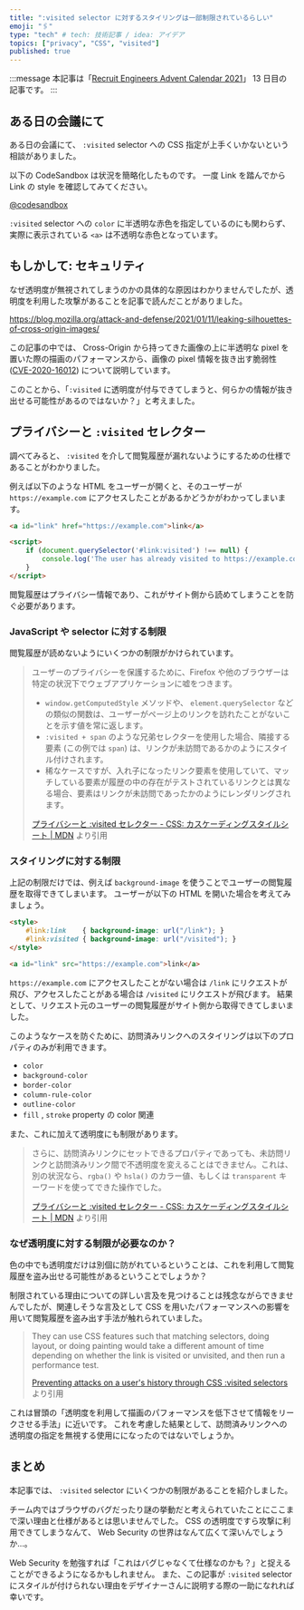 ```yaml
---
title: ":visited selector に対するスタイリングは一部制限されているらしい"
emoji: "🖇️"
type: "tech" # tech: 技術記事 / idea: アイデア
topics: ["privacy", "CSS", "visited"]
published: true
---
```


:::message
本記事は「[Recruit Engineers Advent Calendar 2021](https://adventar.org/calendars/6663)」 13 日目の記事です。
:::

## ある日の会議にて

ある日の会議にて、 `:visited` selector への CSS 指定が上手くいかないという相談がありました。

以下の CodeSandbox は状況を簡略化したものです。
一度 Link を踏んでから Link の style を確認してみてください。

[@codesandbox](https://codesandbox.io/s/visited-selector-styling-nk6x4?file=/index.html)

`:visited` selector への `color` に半透明な赤色を指定しているのにも関わらず、実際に表示されている `<a>` は不透明な赤色となっています。

## もしかして: セキュリティ

なぜ透明度が無視されてしまうのかの具体的な原因はわかりませんでしたが、透明度を利用した攻撃があることを記事で読んだことがありました。

<https://blog.mozilla.org/attack-and-defense/2021/01/11/leaking-silhouettes-of-cross-origin-images/>

この記事の中では、 Cross-Origin から持ってきた画像の上に半透明な pixel を置いた際の描画のパフォーマンスから、画像の pixel 情報を抜き出す脆弱性 ([CVE-2020-16012](https://cve.mitre.org/cgi-bin/cvename.cgi?name=CVE-2020-16012)) について説明しています。

このことから、「`:visited` に透明度が付与できてしまうと、何らかの情報が抜き出せる可能性があるのではないか？」と考えました。

## プライバシーと `:visited` セレクター

調べてみると、 `:visited` を介して閲覧履歴が漏れないようにするための仕様であることがわかりました。

例えば以下のような HTML をユーザーが開くと、そのユーザーが `https://example.com` にアクセスしたことがあるかどうかがわかってしまいます。

```html
<a id="link" href="https://example.com">link</a>

<script>
    if (document.querySelector('#link:visited') !== null) {
        console.log('The user has already visited to https://example.com')
    }
</script>
```

閲覧履歴はプライバシー情報であり、これがサイト側から読めてしまうことを防ぐ必要があります。

### JavaScript や selector に対する制限

閲覧履歴が読めないようにいくつかの制限がかけられています。

> ユーザーのプライバシーを保護するために、Firefox や他のブラウザーは特定の状況下でウェブアプリケーションに嘘をつきます。
> - `window.getComputedStyle` メソッドや、 `element.querySelector` などの類似の関数は、ユーザーがページ上のリンクを訪れたことがないことを示す値を常に返します。
> - `:visited + span` のような兄弟セレクターを使用した場合、隣接する要素 (この例では `span`) は、リンクが未訪問であるかのようにスタイル付けされます。
> - 稀なケースですが、入れ子になったリンク要素を使用していて、マッチしている要素が履歴の中の存在がテストされているリンクとは異なる場合、要素はリンクが未訪問であったかのようにレンダリングされます。
>
> [プライバシーと :visited セレクター - CSS: カスケーディングスタイルシート | MDN](https://developer.mozilla.org/ja/docs/Web/CSS/Privacy_and_the_:visited_selector) より引用

### スタイリングに対する制限

上記の制限だけでは、例えば `background-image` を使うことでユーザーの閲覧履歴を取得できてしまいます。
ユーザーが以下の HTML を開いた場合を考えてみましょう。

```html
<style>
    #link:link    { background-image: url("/link"); }
    #link:visited { background-image: url("/visited"); }
</style>

<a id="link" src="https://example.com">link</a>
```

`https://example.com` にアクセスしたことがない場合は `/link` にリクエストが飛び、アクセスしたことがある場合は `/visited` にリクエストが飛びます。
結果として、リクエスト元のユーザーの閲覧履歴がサイト側から取得できてしまいました。

このようなケースを防ぐために、訪問済みリンクへのスタイリングは以下のプロパティのみが利用できます。

- `color`
- `background-color`
- `border-color`
- `column-rule-color`
- `outline-color`
- `fill` , `stroke` property の color 関連

また、これに加えて透明度にも制限があります。

> さらに、訪問済みリンクにセットできるプロパティであっても、未訪問リンクと訪問済みリンク間で不透明度を変えることはできません。これは、別の状況なら、`rgba()` や `hsla()` のカラー値、もしくは `transparent` キーワードを使ってできた操作でした。
>
> [プライバシーと :visited セレクター - CSS: カスケーディングスタイルシート | MDN](https://developer.mozilla.org/ja/docs/Web/CSS/Privacy_and_the_:visited_selector) より引用

### なぜ透明度に対する制限が必要なのか？

色の中でも透明度だけは別個に防がれているということは、これを利用して閲覧履歴を盗み出せる可能性があるということでしょうか？

制限されている理由についての詳しい言及を見つけることは残念ながらできませんでしたが、関連しそうな言及として CSS を用いたパフォーマンスへの影響を用いて閲覧履歴を盗み出す手法が触れられていました。

> They can use CSS features such that matching selectors, doing layout, or doing painting would take a different amount of time depending on whether the link is visited or unvisited, and then run a performance test.
>
> [Preventing attacks on a user's history through CSS :visited selectors](https://dbaron.org/mozilla/visited-privacy#problem-statement) より引用

これは冒頭の「透明度を利用して描画のパフォーマンスを低下させて情報をリークさせる手法」に近いです。
これを考慮した結果として、訪問済みリンクへの透明度の指定を無視する使用にになったのではないでしょうか。

## まとめ

本記事では、 `:visited` selector にいくつかの制限があることを紹介しました。

チーム内ではブラウザのバグだったり謎の挙動だと考えられていたことにここまで深い理由と仕様があるとは思いませんでした。
CSS の透明度ですら攻撃に利用できてしまうなんて、 Web Security の世界はなんて広くて深いんでしょうか...。

Web Security を勉強すれば「これはバグじゃなくて仕様なのかも？」と捉えることができるようになるかもしれません。
また、この記事が `:visited` selector にスタイルが付けられない理由をデザイナーさんに説明する際の一助になれれば幸いです。
